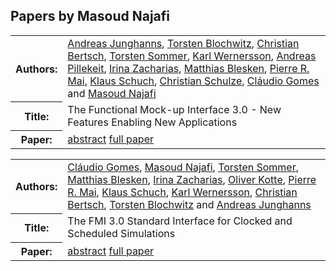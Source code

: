 ## Papers by Masoud Najafi
<table>
<tr><th>Authors:</th>
<td>
<a href="/proceedings/authors/AndreasJunghanns">Andreas Junghanns</a>, <a href="/proceedings/authors/TorstenBlochwitz">Torsten Blochwitz</a>, <a href="/proceedings/authors/ChristianBertsch">Christian Bertsch</a>, <a href="/proceedings/authors/TorstenSommer">Torsten Sommer</a>, <a href="/proceedings/authors/KarlWernersson">Karl Wernersson</a>, <a href="/proceedings/authors/AndreasPillekeit">Andreas Pillekeit</a>, <a href="/proceedings/authors/IrinaZacharias">Irina Zacharias</a>, <a href="/proceedings/authors/MatthiasBlesken">Matthias Blesken</a>, <a href="/proceedings/authors/PierreR.Mai">Pierre R. Mai</a>, <a href="/proceedings/authors/KlausSchuch">Klaus Schuch</a>, <a href="/proceedings/authors/ChristianSchulze">Christian Schulze</a>, <a href="/proceedings/authors/ClaudioGomes">Cláudio Gomes</a> and <a href="/proceedings/authors/MasoudNajafi">Masoud Najafi</a></td>
</tr>
<tr><th>Title:</th>
<td>The Functional Mock-up Interface 3.0 - New Features Enabling New Applications</td>
</tr>
<tr><th>Paper:</th>
<td><a href="/abstracts/abstract_1A_1">abstract</a> <a href="/proceedings/papers/Modelica2021session1A_paper1.pdf">full paper</a></td>
</tr>
</table>

<table>
<tr><th>Authors:</th>
<td>
<a href="/proceedings/authors/ClaudioGomes">Cláudio Gomes</a>, <a href="/proceedings/authors/MasoudNajafi">Masoud Najafi</a>, <a href="/proceedings/authors/TorstenSommer">Torsten Sommer</a>, <a href="/proceedings/authors/MatthiasBlesken">Matthias Blesken</a>, <a href="/proceedings/authors/IrinaZacharias">Irina Zacharias</a>, <a href="/proceedings/authors/OliverKotte">Oliver Kotte</a>, <a href="/proceedings/authors/PierreR.Mai">Pierre R. Mai</a>, <a href="/proceedings/authors/KlausSchuch">Klaus Schuch</a>, <a href="/proceedings/authors/KarlWernersson">Karl Wernersson</a>, <a href="/proceedings/authors/ChristianBertsch">Christian Bertsch</a>, <a href="/proceedings/authors/TorstenBlochwitz">Torsten Blochwitz</a> and <a href="/proceedings/authors/AndreasJunghanns">Andreas Junghanns</a></td>
</tr>
<tr><th>Title:</th>
<td>The FMI 3.0 Standard Interface for Clocked and Scheduled Simulations</td>
</tr>
<tr><th>Paper:</th>
<td><a href="/abstracts/abstract_1A_2">abstract</a> <a href="/proceedings/papers/Modelica2021session1A_paper2.pdf">full paper</a></td>
</tr>
</table>
